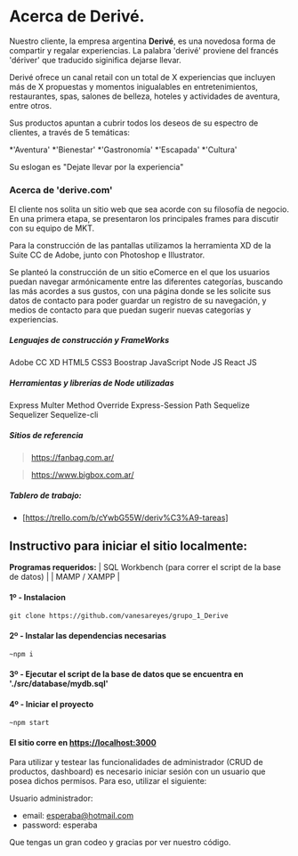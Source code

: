 # Acerca de Derivé.

Nuestro cliente, la empresa argentina **Derivé**, es una novedosa forma de compartir y regalar experiencias. 
La palabra 'derivé' proviene del francés 'dériver' que traducido siginifica dejarse llevar.

Derivé ofrece un canal retail con un total de X experiencias que incluyen más de X propuestas y momentos inigualables en entretenimientos, restaurantes, spas, salones de belleza, hoteles y actividades de aventura, entre otros.

Sus productos apuntan a cubrir todos los deseos de su espectro de clientes, a través de 5 temáticas:

*'Aventura'
*'Bienestar'
*'Gastronomía'
*'Escapada'
*'Cultura'

Su eslogan es "Dejate llevar por la experiencia"

### Acerca de 'derive.com'

El cliente nos solita un sitio web que sea acorde con su filosofía de negocio. En una primera etapa, se presentaron los principales frames para discutir con su equipo de MKT.

Para la construcción de las pantallas utilizamos la herramienta XD de la Suite CC de Adobe, junto con Photoshop e Illustrator.

Se planteó la construcción de un sitio eComerce en el que los usuarios puedan navegar armónicamente entre las diferentes categorías, buscando las más acordes a sus gustos, con una página donde se les solicite sus datos de contacto para poder guardar un registro de su navegación, y medios de contacto para que puedan sugerir nuevas categorías y experiencias.

##### Lenguajes de construcción y FrameWorks

Adobe CC XD
HTML5
CSS3
Boostrap
JavaScript
Node JS
React JS

##### Herramientas y librerías de Node utilizadas

Express
Multer
Method Override
Express-Session
Path
Sequelize
Sequelizer
Sequelize-cli

##### Sitios de referencia

> https://fanbag.com.ar/

> https://www.bigbox.com.ar/

##### Tablero de trabajo: 
- [https://trello.com/b/cYwbG55W/deriv%C3%A9-tareas]

## Instructivo para iniciar el sitio localmente:

**Programas requeridos:**
| SQL Workbench (para correr el script de la base de datos) |
| MAMP / XAMPP                                              |


#### 1º - Instalacion

```git clone https://github.com/vanesareyes/grupo_1_Derive```

#### 2º - Instalar las dependencias necesarias

```~npm i```

#### 3º - Ejecutar el script de la base de datos que se encuentra en './src/database/mydb.sql'
 
#### 4º - Iniciar el proyecto

```~npm start```

#### El sitio corre en [https://localhost:3000](https://localhost:3000)

Para utilizar y testear las funcionalidades de administrador (CRUD de productos, dashboard) es necesario iniciar sesión con un usuario que posea dichos permisos. Para eso, utilizar el siguiente:

Usuario administrador: 
 - email: esperaba@hotmail.com
 - password: esperaba

Que tengas un gran codeo y gracias por ver nuestro código.


